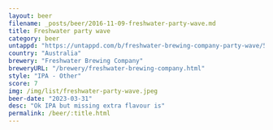 ```yaml
---
layout: beer
filename: _posts/beer/2016-11-09-freshwater-party-wave.md
title: Freshwater party wave
category: beer
untappd: "https://untappd.com/b/freshwater-brewing-company-party-wave/5141120"
country: "Australia"
brewery: "Freshwater Brewing Company"
breweryURL: "/brewery/freshwater-brewing-company.html"
style: "IPA - Other"
score: 7
img: /img/list/freshwater-party-wave.jpeg
beer-date: "2023-03-31"
desc: "Ok IPA but missing extra flavour is"
permalink: /beer/:title.html
---
```


